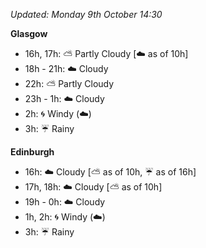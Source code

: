 *Updated: Monday 9th October 14:30*

**Glasgow**

* 16h, 17h: :partly_sunny: Partly Cloudy [:cloud: as of 10h]
* 18h - 21h: :cloud: Cloudy
* 22h: :partly_sunny: Partly Cloudy
* 23h - 1h: :cloud: Cloudy
* 2h: :cyclone: Windy (:cloud:)
* 3h: :umbrella: Rainy

**Edinburgh**

* 16h: :cloud: Cloudy [:partly_sunny: as of 10h, :umbrella: as of 16h]
* 17h, 18h: :cloud: Cloudy [:partly_sunny: as of 10h]
* 19h - 0h: :cloud: Cloudy
* 1h, 2h: :cyclone: Windy (:cloud:)
* 3h: :umbrella: Rainy
